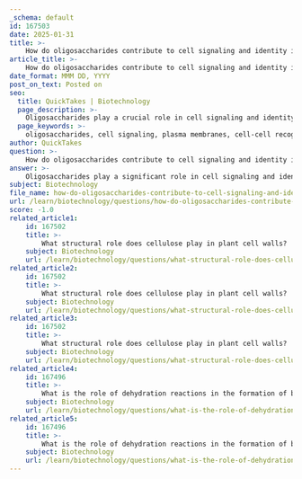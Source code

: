 ```yaml
---
_schema: default
id: 167503
date: 2025-01-31
title: >-
    How do oligosaccharides contribute to cell signaling and identity in plasma membranes?
article_title: >-
    How do oligosaccharides contribute to cell signaling and identity in plasma membranes?
date_format: MMM DD, YYYY
post_on_text: Posted on
seo:
  title: QuickTakes | Biotechnology
  page_description: >-
    Oligosaccharides play a crucial role in cell signaling and identity in plasma membranes through mechanisms like cell-cell recognition, blood typing, and cellular communication. They are key components of glycoproteins and glycolipids and influence various biological processes.
  page_keywords: >-
    oligosaccharides, cell signaling, plasma membranes, cell-cell recognition, glycoproteins, glycolipids, immune response, blood typing, cellular communication, structural diversity
author: QuickTakes
question: >-
    How do oligosaccharides contribute to cell signaling and identity in plasma membranes?
answer: >-
    Oligosaccharides play a significant role in cell signaling and identity, particularly in the context of plasma membranes. Here’s a detailed explanation of how they contribute to these functions:\n\n### 1. Cell-Cell Recognition\nOligosaccharides are commonly found on the surface of cells as components of glycoproteins and glycolipids. These carbohydrate chains serve as recognition sites that facilitate interactions between cells. This is crucial for various biological processes, including:\n\n- **Tissue Formation**: Oligosaccharides help cells recognize each other, which is essential for the organization and maintenance of tissues.\n- **Immune Responses**: They play a role in the immune system by allowing immune cells to identify and bind to pathogens or infected cells, thus initiating an immune response.\n- **Developmental Biology**: During development, oligosaccharides assist in guiding cells to their appropriate locations and functions.\n\n### 2. Specificity in Blood Typing\nOligosaccharides are integral to blood typing, where the specific arrangement of sugar units on the surface of red blood cells determines blood group compatibility. For example, the presence of certain oligosaccharides can classify blood into groups A, B, AB, or O. This specificity is vital for safe blood transfusions and organ transplants.\n\n### 3. Cellular Communication\nOligosaccharides attached to proteins and lipids in the plasma membrane are involved in signaling pathways. They can act as ligands for receptors, triggering various cellular responses. This signaling is essential for:\n\n- **Cell Growth and Differentiation**: Oligosaccharides can influence how cells grow and differentiate into specific cell types.\n- **Cell Migration**: They can affect the movement of cells, which is important in processes like wound healing and immune responses.\n\n### 4. Structural Diversity\nThe structural diversity of oligosaccharides, which can be linear or branched, allows for a wide range of interactions with other molecules. This diversity is key to their function in cell identity and signaling, as different structures can elicit different biological responses.\n\n### Conclusion\nIn summary, oligosaccharides are crucial for cell signaling and identity due to their roles in cell-cell recognition, specificity in blood typing, and involvement in cellular communication. Their presence on the plasma membrane allows cells to interact with their environment and with each other, facilitating essential biological processes.
subject: Biotechnology
file_name: how-do-oligosaccharides-contribute-to-cell-signaling-and-identity-in-plasma-membranes.md
url: /learn/biotechnology/questions/how-do-oligosaccharides-contribute-to-cell-signaling-and-identity-in-plasma-membranes
score: -1.0
related_article1:
    id: 167502
    title: >-
        What structural role does cellulose play in plant cell walls?
    subject: Biotechnology
    url: /learn/biotechnology/questions/what-structural-role-does-cellulose-play-in-plant-cell-walls
related_article2:
    id: 167502
    title: >-
        What structural role does cellulose play in plant cell walls?
    subject: Biotechnology
    url: /learn/biotechnology/questions/what-structural-role-does-cellulose-play-in-plant-cell-walls
related_article3:
    id: 167502
    title: >-
        What structural role does cellulose play in plant cell walls?
    subject: Biotechnology
    url: /learn/biotechnology/questions/what-structural-role-does-cellulose-play-in-plant-cell-walls
related_article4:
    id: 167496
    title: >-
        What is the role of dehydration reactions in the formation of biological polymers?
    subject: Biotechnology
    url: /learn/biotechnology/questions/what-is-the-role-of-dehydration-reactions-in-the-formation-of-biological-polymers
related_article5:
    id: 167496
    title: >-
        What is the role of dehydration reactions in the formation of biological polymers?
    subject: Biotechnology
    url: /learn/biotechnology/questions/what-is-the-role-of-dehydration-reactions-in-the-formation-of-biological-polymers
---
```


&nbsp;